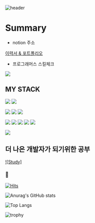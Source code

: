 ![header](https://capsule-render.vercel.app/api?type=waving&color=gradient&height=300&section=header&text=Welcome%20To%20Soonhansaram&fontSize=60)


# Summary

- notion 주소

[이력서 & 포트폴리오](https://www.notion.so/_-e9ebc12e9f0e458c8ebf6a085ac4a6e0)

- 프로그래머스 스킬체크

![](https://career.programmers.co.kr/packs/media/images/img-badge-skill-1-3ddce02a.png)

## MY STACK 

![](https://img.shields.io/badge/Language-Dart-blue) ![](https://img.shields.io/badge/Language-JavaScript-blue) 


![](https://img.shields.io/badge/DB-mysql-red) ![](https://img.shields.io/badge/DB-mongoDB-red) ![](https://img.shields.io/badge/DB-firebase-red)


![](https://img.shields.io/badge/stack-nodeJs-yellow) ![](https://img.shields.io/badge/stack-reactJS-yellow) ![](https://img.shields.io/badge/stack-html-yellow) ![](https://img.shields.io/badge/stack-css-yellow) ![](https://img.shields.io/badge/stack-WebSocket-yellow)


![](https://img.shields.io/badge/App-flutter-green)

## 더 나은 개발자가 되기위한 공부

[![Study]](https://www.notion.so/4cef5eaf30e5423a8a90a282ae9d22f5?v=8c9488c01d8a422ab871013e022d403f&pvs=4)

### :walking:  

[![Hits](https://hits.seeyoufarm.com/api/count/incr/badge.svg?url=https%3A%2F%2Fgithub.com%2Fsoonhansaram%2Fhit-counter&count_bg=%23DDDDDD&title_bg=%23A4FB89&icon=&icon_color=%23000000&title=hits&edge_flat=false)](https://hits.seeyoufarm.com)



![Anurag's GitHub stats](https://github-readme-stats.vercel.app/api?username=soonhansaram)

![Top Langs](https://github-readme-stats.vercel.app/api/top-langs/?username=soonhansaram&theme=dark&layout=compact)

![trophy](https://github-profile-trophy.vercel.app/?username=soonhansaram&theme=onedark&row=1)
